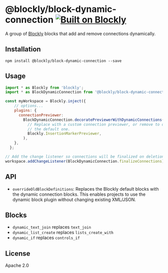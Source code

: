 # @blockly/block-dynamic-connection [![Built on Blockly](https://tinyurl.com/built-on-blockly)](https://github.com/google/blockly)

A group of [Blockly](https://www.npmjs.com/package/blockly) blocks that
add and remove connections dynamically.

## Installation

```
npm install @blockly/block-dynamic-connection --save
```

## Usage

```js
import * as Blockly from 'blockly';
import * as BlockDynamicConnection from '@blockly/block-dynamic-connection';

const myWorkspace = Blockly.inject({
    // options...
    plugins: {
      connectionPreviewer:
        BlockDynamicConnection.decoratePreviewerWithDynamicConnections(
          // Replace with a custom connection previewer, or remove to decorate
          // the default one.
          Blockly.InsertionMarkerPreviewer,
        ),
    },
  };

// Add the change listener so connections will be finalized on deletion.
workspace.addChangeListener(BlockDynamicConnection.finalizeConnections);
```

## API

- `overrideOldBlockDefinitions`: Replaces the Blockly default blocks with the
  dynamic connection blocks. This enables projects to use the dynamic block
  plugin without changing existing XML/JSON.

## Blocks

- `dynamic_text_join` replaces `text_join`
- `dynamic_list_create` replaces `lists_create_with`
- `dynamic_if` replaces `controls_if`

## License

Apache 2.0
